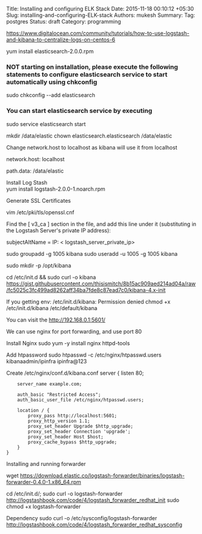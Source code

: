 Title: Installing and configuring ELK Stack
Date: 2015-11-18 00:10:12 +05:30
Slug: installing-and-configuring-ELK-stack
Authors: mukesh
Summary:
Tag: postgres 
Status: draft
Category: programming

https://www.digitalocean.com/community/tutorials/how-to-use-logstash-and-kibana-to-centralize-logs-on-centos-6	


yum install elasticsearch-2.0.0.rpm

### NOT starting on installation, please execute the following statements to configure elasticsearch service to start automatically using chkconfig
 sudo chkconfig --add elasticsearch
### You can start elasticsearch service by executing
 sudo service elasticsearch start

mkdir /data/elastic
chown elasticsearch.elasticsearch /data/elastic

Change network.host to localhost as kibana will use it from localhost 	

network.host: localhost

path.data: /data/elastic


Install Log Stash 	
yum install logstash-2.0.0-1.noarch.rpm


Generate SSL Certificates

vim /etc/pki/tls/openssl.cnf

Find the [ v3_ca ] section in the file, and add this line under it (substituting in the Logstash Server's private IP address):

subjectAltName = IP: <	logstash_server_private_ip>







sudo groupadd -g 1005 kibana
sudo useradd -u 1005 -g 1005 kibana

sudo mkdir -p /opt/kibana

cd /etc/init.d && sudo curl -o kibana https://gist.githubusercontent.com/thisismitch/8b15ac909aed214ad04a/raw/fc5025c3fc499ad8262aff34ba7fde8c87ead7c0/kibana-4.x-init

If you getting env: /etc/init.d/kibana: Permission denied
chmod +x /etc/init.d/kibana /etc/default/kibana

You can visit the http://192.168.0.1:5601/ 



We can use nginx for port forwarding, and use port 80


Install Nginx 
sudo yum -y install nginx httpd-tools

Add htpassword 
sudo htpasswd -c /etc/nginx/htpasswd.users kibanaadmin/ipinfra
ipinfra@123


Create 
/etc/nginx/conf.d/kibana.conf
    server {
        listen 80;

        server_name example.com;

        auth_basic "Restricted Access";
        auth_basic_user_file /etc/nginx/htpasswd.users;

        location / {
            proxy_pass http://localhost:5601;
            proxy_http_version 1.1;
            proxy_set_header Upgrade $http_upgrade;
            proxy_set_header Connection 'upgrade';
            proxy_set_header Host $host;
            proxy_cache_bypass $http_upgrade;        
        }
    }





Installing and running forwarder

wget https://download.elastic.co/logstash-forwarder/binaries/logstash-forwarder-0.4.0-1.x86_64.rpm

cd /etc/init.d/; sudo curl -o logstash-forwarder http://logstashbook.com/code/4/logstash_forwarder_redhat_init
sudo chmod +x logstash-forwarder


Dependency 
sudo curl -o /etc/sysconfig/logstash-forwarder http://logstashbook.com/code/4/logstash_forwarder_redhat_sysconfig


